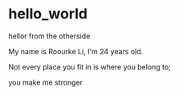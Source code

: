 # hello_world

hellor from the otherside

My name is Roourke Li, I'm 24 years old. 

Not every place you fit in is where you belong to;

you make me stronger

